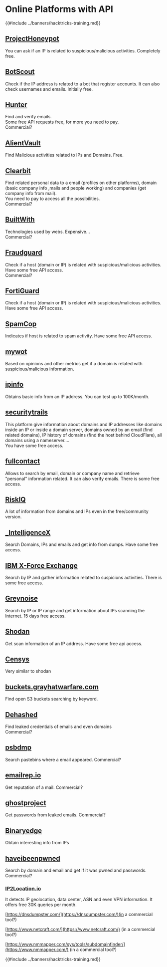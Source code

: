 # Online Platforms with API

{{#include ../banners/hacktricks-training.md}}

## [ProjectHoneypot](https://www.projecthoneypot.org/)

You can ask if an IP is related to suspicious/malicious activities. Completely free.

## [**BotScout**](http://botscout.com/api.htm)

Check if the IP address is related to a bot that register accounts. It can also check usernames and emails. Initially free.

## [Hunter](https://hunter.io/)

Find and verify emails.\
Some free API requests free, for more you need to pay.\
Commercial?

## [AlientVault](https://otx.alienvault.com/api)

Find Malicious activities related to IPs and Domains. Free.

## [Clearbit](https://dashboard.clearbit.com/)

Find related personal data to a email (profiles on other platforms), domain (basic company info ,mails and people working) and companies (get company info from mail).\
You need to pay to access all the possibilities.\
Commercial?

## [BuiltWith](https://builtwith.com/)

Technologies used by webs. Expensive...\
Commercial?

## [Fraudguard](https://fraudguard.io/)

Check if a host (domain or IP) is related with suspicious/malicious activities. Have some free API access.\
Commercial?

## [FortiGuard](https://fortiguard.com/)

Check if a host (domain or IP) is related with suspicious/malicious activities. Have some free API access.

## [SpamCop](https://www.spamcop.net/)

Indicates if host is related to spam activity. Have some free API access.

## [mywot](https://www.mywot.com/)

Based on opinions and other metrics get if a domain is related with suspicious/malicious information.

## [ipinfo](https://ipinfo.io/)

Obtains basic info from an IP address. You can test up to 100K/month.

## [securitytrails](https://securitytrails.com/app/account)

This platform give information about domains and IP addresses like domains inside an IP or inside a domain server, domains owned by an email (find related domains), IP history of domains (find the host behind CloudFlare), all domains using a nameserver....\
You have some free access.

## [fullcontact](https://www.fullcontact.com/)

Allows to search by email, domain or company name and retrieve "personal" information related. It can also verify emails. There is some free access.

## [RiskIQ](https://www.spiderfoot.net/documentation/)

A lot of information from domains and IPs even in the free/community version.

## [\_IntelligenceX](https://intelx.io/)

Search Domains, IPs and emails and get info from dumps. Have some free access.

## [IBM X-Force Exchange](https://exchange.xforce.ibmcloud.com/)

Search by IP and gather information related to suspicions activities. There is some free access.

## [Greynoise](https://viz.greynoise.io/)

Search by IP or IP range and get information about IPs scanning the Internet. 15 days free access.

## [Shodan](https://www.shodan.io/)

Get scan information of an IP address. Have some free api access.

## [Censys](https://censys.io/)

Very similar to shodan

## [buckets.grayhatwarfare.com](https://buckets.grayhatwarfare.com/)

Find open S3 buckets searching by keyword.

## [Dehashed](https://www.dehashed.com/data)

Find leaked credentials of emails and even domains\
Commercial?

## [psbdmp](https://psbdmp.ws/)

Search pastebins where a email appeared. Commercial?

## [emailrep.io](https://emailrep.io/key)

Get reputation of a mail. Commercial?

## [ghostproject](https://ghostproject.fr/)

Get passwords from leaked emails. Commercial?

## [Binaryedge](https://www.binaryedge.io/)

Obtain interesting info from IPs

## [haveibeenpwned](https://haveibeenpwned.com/)

Search by domain and email and get if it was pwned and passwords. Commercial?

### [IP2Location.io](https://www.ip2location.io/)

It detects IP geolocation, data center, ASN and even VPN information. It offers free 30K queries per month.

[https://dnsdumpster.com/](https://dnsdumpster.com/)(in a commercial tool?)

[https://www.netcraft.com/](https://www.netcraft.com/) (in a commercial tool?)

[https://www.nmmapper.com/sys/tools/subdomainfinder/](https://www.nmmapper.com/) (in a commercial tool?)

{{#include ../banners/hacktricks-training.md}}

